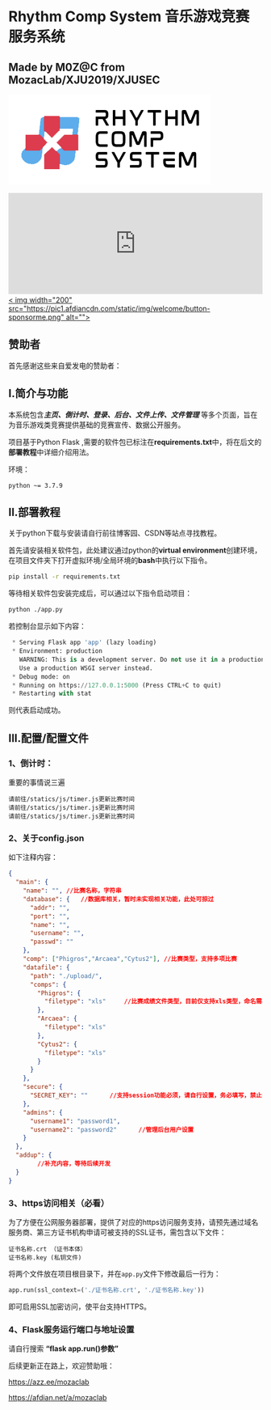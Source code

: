 Rhythm Comp System 音乐游戏竞赛服务系统
===
Made by M0Z@C from MozacLab/XJU2019/XJUSEC
---

![Logo](./static/images/logo.png)

<html>
	<iframe id="afdian_leaflet_mozaclab" src="https://afdian.net/leaflet?slug=mozaclab" width="100%" scrolling="no" height="200" frameborder="0"></iframe>
	<script>
		document.body.clientWidth< 700 ? document.getElementById("afdian_leaflet_mozaclab").width = "100%" : document.getElementById("afdian_leaflet_{mozaclab}").width = "640"
	</script>
</html>

<a href="https://afdian.net/a/mozaclab">
	< img width="200" src="https://pic1.afdiancdn.com/static/img/welcome/button-sponsorme.png" alt="">
</a>

## 赞助者

首先感谢这些来自爱发电的赞助者：

<!-- AFDIAN-ACTION:START -->
<!-- AFDIAN-ACTION:END -->

## I.简介与功能
本系统包含***主页、倒计时、登录、后台、文件上传、文件管理*** 等多个页面，旨在为音乐游戏类竞赛提供基础的竞赛宣传、数据公开服务。

项目基于Python Flask ,需要的软件包已标注在**requirements.txt**中，将在后文的**部署教程**中详细介绍用法。

环境：
```
python ~= 3.7.9
```



## II.部署教程

关于python下载与安装请自行前往博客园、CSDN等站点寻找教程。

首先请安装相关软件包，此处建议通过python的**virtual environment**创建环境，在项目文件夹下打开虚拟环境/全局环境的**bash**中执行以下指令。
```bash
pip install -r requirements.txt
```

等待相关软件包安装完成后，可以通过以下指令启动项目：
```bash
python ./app.py
```

若控制台显示如下内容：
```python
 * Serving Flask app 'app' (lazy loading)
 * Environment: production
   WARNING: This is a development server. Do not use it in a production deployment.
   Use a production WSGI server instead.
 * Debug mode: on
 * Running on https://127.0.0.1:5000 (Press CTRL+C to quit)
 * Restarting with stat
```
则代表启动成功。



## III.配置/配置文件

### 1、倒计时：

重要的事情说三遍

```
请前往/statics/js/timer.js更新比赛时间
请前往/statics/js/timer.js更新比赛时间
请前往/statics/js/timer.js更新比赛时间
```



### 2、关于config.json

如下注释内容：

```json
{
  "main": {
    "name": "",	//比赛名称，字符串
    "database": {	//数据库相关，暂时未实现相关功能，此处可掠过
      "addr": "",
      "port": "",
      "name": "",
      "username": "",
      "passwd": ""
    },
    "comp": ["Phigros","Arcaea","Cytus2"], //比赛类型，支持多项比赛
    "datafile": {
      "path": "./upload/",
      "comps": {
        "Phigros": {
          "filetype": "xls"		//比赛成绩文件类型，目前仅支持xls类型，命名需与比赛名称相同，如“Phigros.xls”
        },
        "Arcaea": {
          "filetype": "xls"
        },
        "Cytus2": {
          "filetype": "xls"
        }
      }
    },
    "secure": {
      "SECRET_KEY": ""		//支持session功能必须，请自行设置，务必填写，禁止中文
    },
    "admins": {
      "username1": "password1",
      "username2": "password2"		//管理后台用户设置
    }
  },
  "addup": {
		//补充内容，等待后续开发
  }
}
```



### 3、https访问相关（必看）

为了方便在公网服务器部署，提供了对应的https访问服务支持，请预先通过域名服务商、第三方证书机构申请可被支持的SSL证书，需包含以下文件：

```
证书名称.crt （证书本体）
证书名称.key (私钥文件)
```

将两个文件放在项目根目录下，并在`app.py`文件下修改最后一行为：

```python
app.run(ssl_context=('./证书名称.crt', './证书名称.key'))
```

即可启用SSL加密访问，使平台支持HTTPS。



### 4、Flask服务运行端口与地址设置

请自行搜索 **“flask app.run()参数”**

后续更新正在路上，欢迎赞助哦：

https://azz.ee/mozaclab

https://afdian.net/a/mozaclab

